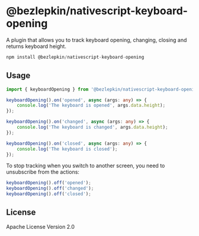 # @bezlepkin/nativescript-keyboard-opening
A plugin that allows you to track keyboard opening, changing, closing and returns keyboard height.

```javascript
npm install @bezlepkin/nativescript-keyboard-opening
```

## Usage
```TypeScript
import { keyboardOpening } from '@bezlepkin/nativescript-keyboard-opening';

keyboardOpening().on('opened', async (args: any) => {
    console.log('The keyboard is opened', args.data.height);
});

keyboardOpening().on('changed', async (args: any) => {
    console.log('The keyboard is changed', args.data.height);
});

keyboardOpening().on('closed', async (args: any) => {
    console.log('The keyboard is closed');
});
```

To stop tracking when you switch to another screen, you need to unsubscribe from the actions:
```TypeScript
keyboardOpening().off('opened');
keyboardOpening().off('changed');
keyboardOpening().off('closed');
```

## License
Apache License Version 2.0
